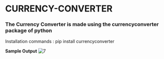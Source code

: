 # CURRENCY-CONVERTER

### The Currency Converter is made using the currencyconverter package of python

Installation commands : pip install currencyconverter

**Sample Output**
![7](https://user-images.githubusercontent.com/55202776/110809704-28c5c400-82ab-11eb-81c0-37e8daad5295.jpg)
